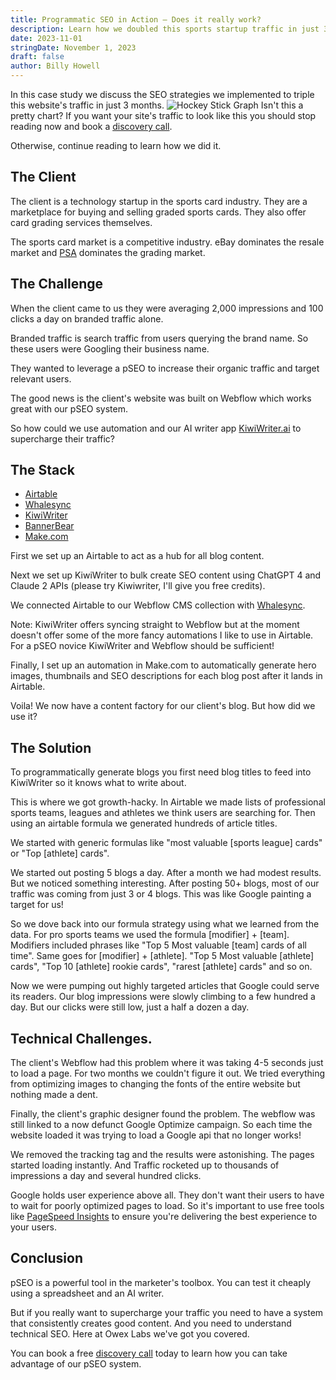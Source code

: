 ```yaml
---
title: Programmatic SEO in Action — Does it really work?
description: Learn how we doubled this sports startup traffic in just 3 months with programmatic SEO.
date: 2023-11-01
stringDate: November 1, 2023
draft: false
author: Billy Howell
---
```

In this case study we discuss the SEO strategies we implemented to triple this website's traffic in just 3 months.
![Hockey Stick Graph](../../pseo-traffic-spike.png)
Isn't this a pretty chart? If you want your site's traffic to look like this you should stop reading now and book a [discovery call](https://calendly.com/billy-owex/owex-labs-intro).

Otherwise, continue reading to learn how we did it.

## The Client
The client is a technology startup in the sports card industry. They are a marketplace for buying and selling graded sports cards. They also offer card grading services themselves.

The sports card market is a competitive industry. eBay dominates the resale market and [PSA](https://www.psacard.com/) dominates the grading market. 

## The Challenge

When the client came to us they were averaging 2,000 impressions and 100 clicks a day on branded traffic alone. 

Branded traffic is search traffic from users querying the brand name. So these users were Googling their business name. 

They wanted to leverage a pSEO to increase their organic traffic and target relevant users. 

The good news is the client's website was built on Webflow which works great with our pSEO system.

So how could we use automation and our AI writer app [KiwiWriter.ai](https://app.kiwiwriter.ai/) to supercharge their traffic?

## The Stack
- [Airtable](https://www.airtable.com)
- [Whalesync](https://www.whalesync.com/)
- [KiwiWriter](https://www.kiwiwriter.ai/)
- [BannerBear](https://www.bannerbear.com/)
- [Make.com](https://www.make.com/)

First we set up an Airtable to act as a hub for all blog content. 

Next we set up KiwiWriter to bulk create SEO content using ChatGPT 4 and Claude 2 APIs (please try Kiwiwriter, I'll give you free credits).

We connected Airtable to our Webflow CMS collection with [Whalesync](https://www.whalesync.com). 

Note: KiwiWriter offers syncing straight to Webflow but at the moment doesn't offer some of the more fancy automations I like to use in Airtable. For a pSEO novice KiwiWriter and Webflow should be sufficient!

Finally, I set up an automation in Make.com to automatically generate hero images, thumbnails and SEO descriptions for each blog post after it lands in Airtable.

Voila! We now have a content factory for our client's blog. But how did we use it?

## The Solution

To programmatically generate blogs you first need blog titles to feed into KiwiWriter so it knows what to write about. 

This is where we got growth-hacky. In Airtable we made lists of professional sports teams, leagues and athletes we think users are searching for. Then using an airtable formula we generated hundreds of article titles. 

We started with generic formulas like "most valuable [sports league] cards" or "Top [athlete] cards".

We started out posting 5 blogs a day. After a month we had modest results. But we noticed something interesting. After posting 50+ blogs, most of our traffic was coming from just 3 or 4 blogs. This was like Google painting a target for us!

So we dove back into our formula strategy using what we learned from the data. For pro sports teams we used the formula [modifier] + [team]. Modifiers included phrases like "Top 5 Most valuable [team] cards of all time". Same goes for [modifier] + [athlete]. "Top 5 Most valuable [athlete] cards", "Top 10 [athlete] rookie cards", "rarest [athlete] cards" and so on.

Now we were pumping out highly targeted articles that Google could serve its readers. Our blog impressions were slowly climbing to a few hundred a day. But our clicks were still low, just a half a dozen a day.

## Technical Challenges.

The client's Webflow had this problem where it was taking 4-5 seconds just to load a page. For two months we couldn't figure it out. We tried everything from optimizing images to changing the fonts of the entire website but nothing made a dent.

Finally, the client's graphic designer found the problem. The webflow was still linked to a now defunct Google Optimize campaign. So each time the website loaded it was trying to load a Google api that no longer works!

We removed the tracking tag and the results were astonishing. The pages started loading instantly. And Traffic rocketed up to thousands of impressions a day and several hundred clicks. 

Google holds user experience above all. They don't want their users to have to wait for poorly optimized pages to load. So it's important to use free tools like [PageSpeed Insights](https://pagespeed.web.dev/) to ensure you're delivering the best experience to your users.

## Conclusion

pSEO is a powerful tool in the marketer's toolbox. You can test it cheaply using a spreadsheet and an AI writer. 

But if you really want to supercharge your traffic you need to have a system that consistently creates good content. And you need to understand technical SEO. Here at Owex Labs we've got you covered.

You can book a free [discovery call](https://calendly.com/billy-owex/owex-labs-intro) today to learn how you can take advantage of our pSEO system.